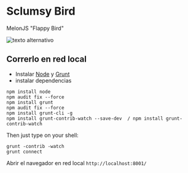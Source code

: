 Sclumsy Bird
===========

 MelonJS  "Flappy Bird"

![texto alternativo](https://imgur.com/MdRWLFB)




## Correrlo en red local

- Instalar [Node](http://nodejs.org/download/) y [Grunt](http://gruntjs.com/)
- instalar dependencias

```
npm install node
npm audit fix --force
npm install grunt
npm audit fix --force
npm install grunt-cli -g
npm install grunt-contrib-watch --save-dev  / npm install grunt-contrib-watch 

```

Then just type on your shell:

```
grunt -contrib -watch
grunt connect
```

Abrir el navegador en red local `http://localhost:8001/`


